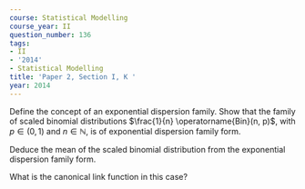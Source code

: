```yaml
---
course: Statistical Modelling
course_year: II
question_number: 136
tags:
- II
- '2014'
- Statistical Modelling
title: 'Paper 2, Section I, K '
year: 2014
---
```




Define the concept of an exponential dispersion family. Show that the family of scaled binomial distributions $\frac{1}{n} \operatorname{Bin}(n, p)$, with $p \in(0,1)$ and $n \in \mathbb{N}$, is of exponential dispersion family form.

Deduce the mean of the scaled binomial distribution from the exponential dispersion family form.

What is the canonical link function in this case?